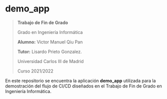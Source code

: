 # demo_app

> **Trabajo de Fin de Grado**
> 
> Grado en Ingeniería Informática
> 
> **Alumno:** Victor Manuel Qiu Pan
>  
> **Tutor:** Lisardo Prieto Gonzalez.
> 
> Universidad Carlos III de Madrid
> 
> Curso 2021/2022

En este repositorio se encuentra la aplicación **demo_app** utilizada para la demostración del flujo de CI/CD diseñados en el Trabajo de Fin de Grado en Ingeniería Informática. 